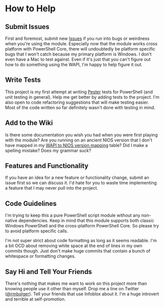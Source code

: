 # How to Help

## Submit Issues

First and foremost, submit new [Issues](https://github.com/rmbolger/Posh-IBWAPI/issues) if you run into bugs or weirdness when you're using the module. Especially now that the module works cross platform with PowerShell Core, there will undoubtedly be platform specific bugs that I won't catch because my primary platform is Windows. I don't even have a Mac to test against. Even if it's just that you can't figure out how to do something using the WAPI, I'm happy to help figure it out.

## Write Tests

This project is my first attempt at writing [Pester](https://github.com/pester/Pester) tests for PowerShell (and unit testing in general). Help me get better by adding tests to the project. I'm also open to code refactoring suggestions that will make testing easier. Most of the code written so far definitely wasn't done with testing in mind.

## Add to the Wiki

Is there some documentation you wish you had when you were first playing with the module? Are you running on an ancient NIOS version that I don't have mapped in my [WAPI to NIOS version mapping](https://github.com/rmbolger/Posh-IBWAPI/wiki/Unofficial-WAPI-to-NIOS-version-mapping) table? Did I make a spelling mistake? Does my grammar suck?

## Features and Functionality

If you have an idea for a new feature or functionality change, submit an issue first so we can discuss it. I'd hate for you to waste time implementing a feature that I may never pull into the project.

## Code Guidelines

I'm trying to keep this a pure PowerShell script module without any non-native dependencies. Keep in mind that this module supports both classic Windows PowerShell and the cross-platform PowerShell Core. So please try to avoid platform specific calls.

I'm not super strict about code formatting as long as it seems readable. I'm a bit OCD about removing white space at the end of lines in my own commits though. Just don't make huge commits that contain a bunch of whitespace or formatting changes.

## Say Hi and Tell Your Friends

There's nothing that makes me want to work on this project more than knowing people use it other than myself. Drop me a line on Twitter ([@rmbolger](https://twitter.com/rmbolger)). Tell your friends that use Infoblox about it. I'm a huge introvert and terrible at self-promotion.
